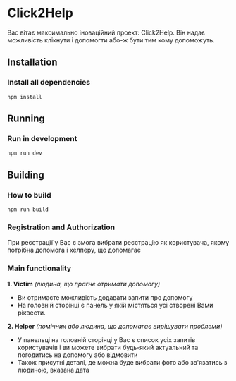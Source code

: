 # Click2Help
Вас вітає максимально іноваційний проект: Click2Help. Він надає можливість клікнути і допомогти або-ж бути тим кому допоможуть.

</hr>

## Installation
<h3>Install all dependencies</h3>

```
npm install
```

## Running
<h3>Run in development</h3>

```
npm run dev
```

## Building
<h3>How to build</h3>

```
npm run build
```

</hr>

<h3>Registration and Authorization</h3>
<p>При реєстрації у Вас є змога вибрати реєстрацію як користувача, якому потрібна допомога і хелперу, що допомагає </p>

<h3>Main functionality</h3>

</hr>

<p>
<b>1. Victim</b> </b><i>(людина, що прагне отримати допомогу)</i>

- Ви отримаєте можливість додавати запити про допомогу
- На головній сторінці є панель у якій містяться усі створені Вами ріквести.

</p>

</hr
<p>
<b>2. Helper </b><i>(помічник або людина, що допомагає вирішувати проблеми)</i>
    
- У панельці на головній сторінці у Вас є список усіх запитів користувачів і ви можете вибрати будь-який актуальний та погодитись на допомогу або відмовити
- Також присутні деталі, де можна буде вибрати фото або зв'язатись з людиною, вказана дата
  
</p>
